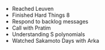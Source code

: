 - Reached Leuven
- Finished Hard Things 8
- Respond to backlog messages
- Call with Pratim
- Understanding S polynomials
- Watched Sakamoto Days with Arka